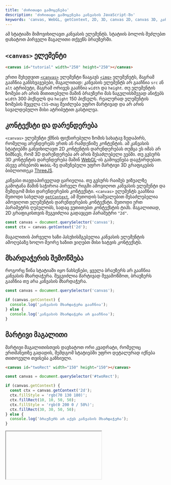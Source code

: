 ```yaml
---
title: 'ძირითადი გამოყენება'
description: 'ძირითადი გამოყენება კანვასის JavaScript-ში'
keywords: 'canvas, WebGL, getContext, 2D, 3D, canvas 2D, canvas 3D, კანვასის მაგალითი'
---
```


ამ სტატიაში მიმოვიხილავთ კანვასის ელემენტს. სტატიის ბოლოს შეძლებთ დახატოთ პირველი მაგალითი
თქვენს ბრაუზერში.

## `<canvas>` ელემენტი

```html
<canvas id="tutorial" width="250" height="250"></canvas>
```

ერთი შეხედვით [`<canvas>`](https://developer.mozilla.org/en-US/docs/Web/HTML/Element/canvas) ელემენტი წააგავს
[`<img>`](https://developer.mozilla.org/en-US/docs/Web/HTML/Element/img) ელემენეტს, მაგრამ გააჩნია განსხვავებები,
მაგალითად: კანვასის ელემენტს არ გააჩნია `src` ან `alt` ატრიბუტი, მაგრამ ორივეს გააჩნია `width` და `height`.
თუ ელემენტის ზომები არ არის მითითებული მაშინ ბრაუზერი მას ნაგულისხმევად ანიჭებს `width` 300 პიქსელს და `height` 150 პიქსელს.
რეალურად ელემენტის ზომების შეცვლა `CSS`-თაც შეიძლება უფრო მარტივად და არ არის სავალდებულო მისი ატრიბუტით
გასტილვა.

## კონტექსტი და დარენდერება

`<canvas>` ელემენტი ქმნის ფიქსირებული ზომის სახატავ ზედაპირს, რომელიც არენდერებს ერთს ან რამდენიმე კონტენტის.
ამ კანვასის სტატიებში განვიხილავთ 2D კონტენტის დარენდერებას თუმცა ეს იმას არ ნიშნავს, რომ
3D დარენდერება არ არის შესაძლებელი ვებში. თუ გვსურს 3D კონტენტის დარენდერება მაშინ
[WebGL](https://developer.mozilla.org/en-US/docs/Web/API/WebGL_API)-ის გამოყენება დაგჭირდებათ.
ასევე არსებობს `WebGL`-ზე დაშენებული უფრო მარტივი 3D გრაფიკების ბიბლიოთეკა [ThreeJS](https://threejs.org/).

კანვასი თავდაპირველად ცარიელია. თუ გვსურს რაიმეს ვიზუალზე გამოტანა მაშინ საჭიროა პირველ რიგში ამოვიღოთ კანვასის
ელემენტი და შემდგომ მისი დარენდერების კონტექსტი. `<canvas>` ელემენტს გააჩნია მეთოდი სახელად
[`getContext`](https://developer.mozilla.org/en-US/docs/Web/API/HTMLCanvasElement/getContext), ამ მეთოდის საშუალებით
შესაძლებელია ამოვიღოთ ელემენტის დარენდერების კონტექსტი. მეთოდი ერთ პარამეტრს ღებულობს, სადაც ვუთითებთ კონტექსტის ტიპს.
მაგალითად, 2D გრაფიკისთვის შეგვიძლია გადავცეთ პარამეტრი `"2d"`.

```js
const canvas = document.querySelector('canvas');
const ctx = canvas.getContext('2d');
```

მაგალითის პირველი ხაზი პასუხისმგებელია კანვასის ელემენტის ამოღებაზე ხოლო მეორე ხაზით ვიღებთ მისი ხატვის კონტექსტს.

## მხარდაჭერის შემოწმება

როგორც წინა სტატიაში იყო ნახსენები, ყველა ბრაუზერს არ გააჩნია კანვასის მხარდაჭერა. შეგვიძლია მარტივად შევამოწმოთ,
ბრაუზერს გააჩნია თუ არა კანვასის მხარდაჭერა.

```js
const canvas = document.querySelector('canvas');

if (canvas.getContext) {
  console.log('კანვასის მხარდაჭერა გააჩნია');
} else {
  console.log('კანვასის მხარდაჭერა არ გააჩნია');
}
```

## მარტივი მაგალითი

მარტივი მაგალითისთვის დავხატოთ ორი კვადრატი, რომელიც ერთმანეთზე გადადის, შემდგომ სტატიებში უფრო დეტალურად
იქნება თითოეული თვისება განხიული.

```html
<canvas id="twoRect" width="150" height="150"></canvas>
```

```js
const canvas = document.querySelector('#twoRect');

if (canvas.getContext) {
  const ctx = canvas.getContext('2d');
  ctx.fillStyle = 'rgb(70 130 180)';
  ctx.fillRect(10, 10, 50, 50);
  ctx.fillStyle = 'rgb(0 200 0 / 50%)';
  ctx.fillRect(30, 30, 50, 50);
} else {
  console.log('ბრაუზერს არ აქვს კანვასის მხარდაჭერა');
}
```

<iframe data-url="guides/javascript-canvas-basic" data-title="მარტივი მაგალითი" data-height="170"></iframe>
